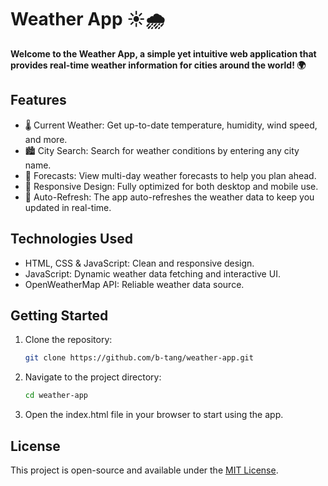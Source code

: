 # Weather App ☀️🌧️

**Welcome to the Weather App, a simple yet intuitive web application that provides real-time weather information for cities around the world! 🌍**

## Features
- 🌡️ Current Weather: Get up-to-date temperature, humidity, wind speed, and more.
- 🏙️ City Search: Search for weather conditions by entering any city name.
- 📅 Forecasts: View multi-day weather forecasts to help you plan ahead.
- 🌈 Responsive Design: Fully optimized for both desktop and mobile use.
- 🔄 Auto-Refresh: The app auto-refreshes the weather data to keep you updated in real-time.

## Technologies Used
- HTML, CSS & JavaScript: Clean and responsive design.
- JavaScript: Dynamic weather data fetching and interactive UI.
- OpenWeatherMap API: Reliable weather data source.

## Getting Started
1. Clone the repository:
   ```bash
   git clone https://github.com/b-tang/weather-app.git
   ```
2. Navigate to the project directory:
   ```bash
   cd weather-app
   ```
3. Open the index.html file in your browser to start using the app.

## License
This project is open-source and available under the [MIT License](LICENSE).
